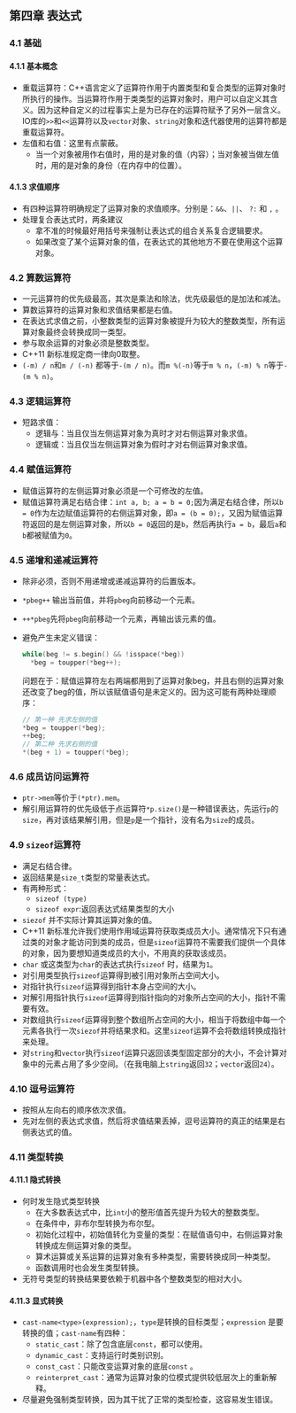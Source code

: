 ## 第四章 表达式

### 4.1 基础

#### 4.1.1 基本概念

- 重载运算符：C++语言定义了运算符作用于内置类型和复合类型的运算对象时所执行的操作。当运算符作用于类类型的运算对象时，用户可以自定义其含义。因为这种自定义的过程事实上是为已存在的运算符赋予了另外一层含义。IO库的`>>`和`<<`运算符以及`vector`对象、`string`对象和迭代器使用的运算符都是重载运算符。
- 左值和右值：这里有点蒙蔽。
  - 当一个对象被用作右值时，用的是对象的值（内容）；当对象被当做左值时，用的是对象的身份（在内存中的位置）。

#### 4.1.3 求值顺序

- 有四种运算符明确规定了运算对象的求值顺序。分别是：`&&`、`||`、 `?:` 和 `,` 。
- 处理复合表达式时，两条建议
  - 拿不准的时候最好用括号来强制让表达式的组合关系复合逻辑要求。
  - 如果改变了某个运算对象的值，在表达式的其他地方不要在使用这个运算对象。

### 4.2 算数运算符

- 一元运算符的优先级最高，其次是乘法和除法，优先级最低的是加法和减法。
- 算数运算符的运算对象和求值结果都是右值。
- 在表达式求值之前，小整数类型的运算对象被提升为较大的整数类型，所有运算对象最终会转换成同一类型。
- 参与取余运算的对象必须是整数类型。
- C++11 新标准规定商一律向0取整。
- `(-m) / n`和`m / (-n)` 都等于`-(m / n)`。而`m %(-n)`等于`m % n`，`(-m) % n`等于`-(m % n)`。

### 4.3 逻辑运算符

- 短路求值：
  - 逻辑与：当且仅当左侧运算对象为真时才对右侧运算对象求值。
  - 逻辑或：当且仅当左侧运算对象为假时才对右侧运算对象求值。

### 4.4 赋值运算符

- 赋值运算符的左侧运算对象必须是一个可修改的左值。
- 赋值运算符满足右结合律：`int a, b; a = b = 0;`因为满足右结合律，所以`b = 0`作为左边赋值运算符的右侧运算对象，即`a = (b = 0);`，又因为赋值运算符返回的是左侧运算对象，所以`b = 0`返回的是`b`，然后再执行`a = b`，最后`a`和`b`都被赋值为`0`。


### 4.5 递增和递减运算符

- 除非必须，否则不用递增或递减运算符的后置版本。

- `*pbeg++` 输出当前值，并将`pbeg`向前移动一个元素。

- `++*pbeg`先将`pbeg`向前移动一个元素，再输出该元素的值。

- 避免产生未定义错误：

  ```c++
  while(beg != s.begin() && !isspace(*beg))
  	*beg = toupper(*beg++);
  ```

  问题在于：赋值运算符左右两端都用到了运算对象beg，并且右侧的运算对象还改变了beg的值，所以该赋值语句是未定义的。因为这可能有两种处理顺序：

  ```c++
  // 第一种 先求左侧的值
  *beg = toupper(*beg);
  ++beg;
  // 第二种 先求右侧的值
  *(beg + 1) = toupper(*beg); 
  ```

### 4.6 成员访问运算符

- `ptr->mem`等价于`(*ptr).mem`。
- 解引用运算符的优先级低于点运算符`*p.size()`是一种错误表达，先运行`p`的`size`，再对该结果解引用，但是`p`是一个指针，没有名为`size`的成员。

### 4.9 `sizeof`运算符

- 满足右结合律。
- 返回结果是`size_t`类型的常量表达式。
- 有两种形式：
  - `sizeof (type)`
  - `sizeof expr`:返回表达式结果类型的大小
- `siezof` 并不实际计算其运算对象的值。
- C++11 新标准允许我们使用作用域运算符获取类成员大小。通常情况下只有通过类的对象才能访问到类的成员，但是`sizeof`运算符不需要我们提供一个具体的对象，因为要想知道类成员的大小，不用真的获取该成员。
- `char` 或这类型为`char`的表达式执行`sizeof` 时，结果为`1`。
- 对引用类型执行`sizeof`运算得到被引用对象所占空间大小。
- 对指针执行`sizeof`运算得到指针本身占空间的大小。
- 对解引用指针执行`sizeof`运算得到指针指向的对象所占空间的大小，指针不需要有效。
- 对数组执行`sizeof`运算得到整个数组所占空间的大小，相当于将数组中每一个元素各执行一次`siezof`并将结果求和。这里`sizeof`运算不会将数组转换成指针来处理。
- 对`string`和`vector`执行`sizeof`运算只返回该类型固定部分的大小，不会计算对象中的元素占用了多少空间。（在我电脑上`string`返回`32`；`vector`返回`24`）。

### 4.10 逗号运算符

- 按照从左向右的顺序依次求值。
- 先对左侧的表达式求值，然后将求值结果丢掉，逗号运算符的真正的结果是右侧表达式的值。

### 4.11 类型转换

#### 4.11.1 隐式转换

- 何时发生隐式类型转换
  - 在大多数表达式中，比`int`小的整形值首先提升为较大的整数类型。
  - 在条件中，非布尔型转换为布尔型。
  - 初始化过程中，初始值转化为变量的类型：在赋值语句中，右侧运算对象转换成左侧运算对象的类型。
  - 算术运算或关系运算的运算对象有多种类型，需要转换成同一种类型。
  - 函数调用时也会发生类型转换。
- 无符号类型的转换结果要依赖于机器中各个整数类型的相对大小。

#### 4.11.3 显式转换

- `cast-name<type>(expression);`，`type`是转换的目标类型；`expression` 是要转换的值；`cast-name`有四种：
  - `static_cast`：除了包含底层`const`，都可以使用。
  - `dynamic_cast`：支持运行时类别识别。
  - `const_cast`：只能改变运算对象的底层`const` 。
  - `reinterpret_cast`：通常为运算对象的位模式提供较低层次上的重新解释。
- 尽量避免强制类型转换，因为其干扰了正常的类型检查，这容易发生错误。

